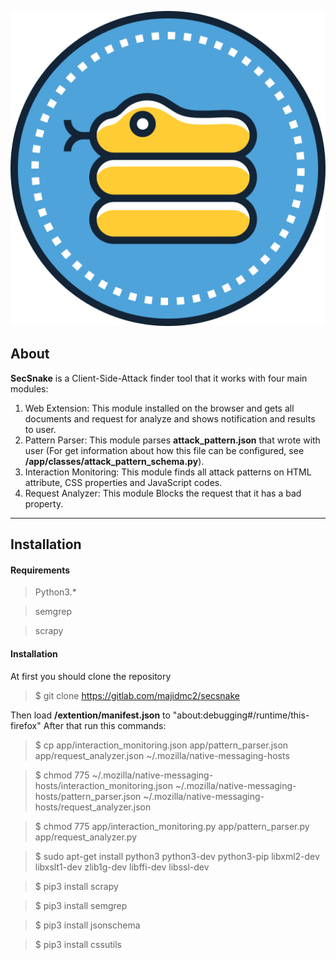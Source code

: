 ![](extention/icons/secsnake.png)                    

## About
**SecSnake** is a Client-Side-Attack finder tool that it works with four main modules:
1. Web Extension: This module installed on the browser and gets all documents and request for analyze and shows notification and results to user.
2. Pattern Parser: This module parses **attack_pattern.json** that wrote with user (For get information about how this file can be configured, see **/app/classes/attack_pattern_schema.py**).
3. Interaction Monitoring: This module finds all attack patterns on HTML attribute, CSS properties and JavaScript codes.
4. Request Analyzer: This module Blocks the request that it has a bad property. 

----
## Installation
#### Requirements
> Python3.*

> semgrep

> scrapy


#### Installation
At first you should clone the repository
> $ git clone https://gitlab.com/majidmc2/secsnake

Then load **/extention/manifest.json**  to "about:debugging#/runtime/this-firefox"
After that run this commands:
> $ cp app/interaction_monitoring.json app/pattern_parser.json app/request_analyzer.json ~/.mozilla/native-messaging-hosts
 
> $ chmod 775 ~/.mozilla/native-messaging-hosts/interaction_monitoring.json ~/.mozilla/native-messaging-hosts/pattern_parser.json ~/.mozilla/native-messaging-hosts/request_analyzer.json

> $ chmod 775 app/interaction_monitoring.py app/pattern_parser.py app/request_analyzer.py

> $ sudo apt-get install python3 python3-dev python3-pip libxml2-dev libxslt1-dev zlib1g-dev libffi-dev libssl-dev

> $ pip3 install scrapy

> $ pip3 install semgrep

> $ pip3 install jsonschema

> $ pip3 install cssutils
